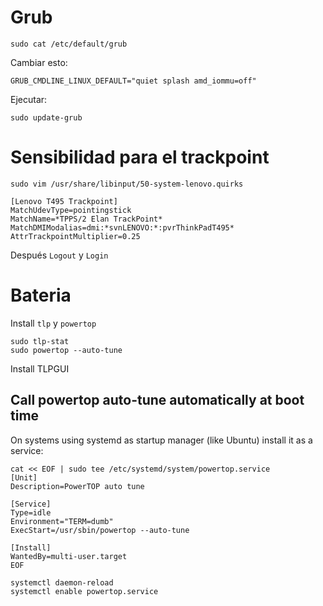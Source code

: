 # Grub
```
sudo cat /etc/default/grub                
```
Cambiar esto:
```
GRUB_CMDLINE_LINUX_DEFAULT="quiet splash amd_iommu=off"
```
Ejecutar:
```
sudo update-grub
```

# Sensibilidad para el trackpoint
```
sudo vim /usr/share/libinput/50-system-lenovo.quirks
```
```
[Lenovo T495 Trackpoint]
MatchUdevType=pointingstick
MatchName=*TPPS/2 Elan TrackPoint*
MatchDMIModalias=dmi:*svnLENOVO:*:pvrThinkPadT495*
AttrTrackpointMultiplier=0.25
```

Después `Logout` y `Login`

# Bateria
Install `tlp` y `powertop`

```
sudo tlp-stat
sudo powertop --auto-tune
```

Install TLPGUI

## Call powertop auto-tune automatically at boot time

On systems using systemd as startup manager (like Ubuntu) install it as a service:
```
cat << EOF | sudo tee /etc/systemd/system/powertop.service
[Unit]
Description=PowerTOP auto tune

[Service]
Type=idle
Environment="TERM=dumb"
ExecStart=/usr/sbin/powertop --auto-tune

[Install]
WantedBy=multi-user.target
EOF

systemctl daemon-reload
systemctl enable powertop.service
```
